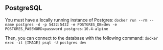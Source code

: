 ## PostgreSQL

You must have a locally running instance of Postgres: ```docker run --rm --name postgres -d -p 5432:5432 -e POSTGRES_DB=dev -e POSTGRES_PASSWORD=password postgres:10.4-alpine```

Then, you can connect to the database with the following command: ```docker exec -it [IMAGE] psql -U postgres dev```